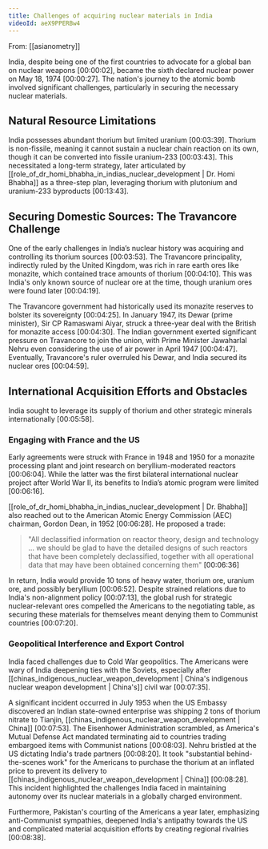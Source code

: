 ```yaml
---
title: Challenges of acquiring nuclear materials in India
videoId: aeX9PPERBw4
---
```


From: [[asianometry]] <br/> 

India, despite being one of the first countries to advocate for a global ban on nuclear weapons <a class="yt-timestamp" data-t="00:00:02">[00:00:02]</a>, became the sixth declared nuclear power on May 18, 1974 <a class="yt-timestamp" data-t="00:00:27">[00:00:27]</a>. The nation's journey to the atomic bomb involved significant challenges, particularly in securing the necessary nuclear materials.

## Natural Resource Limitations

India possesses abundant thorium but limited uranium <a class="yt-timestamp" data-t="00:03:39">[00:03:39]</a>. Thorium is non-fissile, meaning it cannot sustain a nuclear chain reaction on its own, though it can be converted into fissile uranium-233 <a class="yt-timestamp" data-t="00:03:43">[00:03:43]</a>. This necessitated a long-term strategy, later articulated by [[role_of_dr_homi_bhabha_in_indias_nuclear_development | Dr. Homi Bhabha]] as a three-step plan, leveraging thorium with plutonium and uranium-233 byproducts <a class="yt-timestamp" data-t="00:13:43">[00:13:43]</a>.

## Securing Domestic Sources: The Travancore Challenge

One of the early challenges in India’s nuclear history was acquiring and controlling its thorium sources <a class="yt-timestamp" data-t="00:03:53">[00:03:53]</a>. The Travancore principality, indirectly ruled by the United Kingdom, was rich in rare earth ores like monazite, which contained trace amounts of thorium <a class="yt-timestamp" data-t="00:04:10">[00:04:10]</a>. This was India's only known source of nuclear ore at the time, though uranium ores were found later <a class="yt-timestamp" data-t="00:04:19">[00:04:19]</a>.

The Travancore government had historically used its monazite reserves to bolster its sovereignty <a class="yt-timestamp" data-t="00:04:25">[00:04:25]</a>. In January 1947, its Dewar (prime minister), Sir CP Ramaswami Aiyar, struck a three-year deal with the British for monazite access <a class="yt-timestamp" data-t="00:04:30">[00:04:30]</a>. The Indian government exerted significant pressure on Travancore to join the union, with Prime Minister Jawaharlal Nehru even considering the use of air power in April 1947 <a class="yt-timestamp" data-t="00:04:47">[00:04:47]</a>. Eventually, Travancore's ruler overruled his Dewar, and India secured its nuclear ores <a class="yt-timestamp" data-t="00:04:59">[00:04:59]</a>.

## International Acquisition Efforts and Obstacles

India sought to leverage its supply of thorium and other strategic minerals internationally <a class="yt-timestamp" data-t="00:05:58">[00:05:58]</a>.

### Engaging with France and the US
Early agreements were struck with France in 1948 and 1950 for a monazite processing plant and joint research on beryllium-moderated reactors <a class="yt-timestamp" data-t="00:06:04">[00:06:04]</a>. While the latter was the first bilateral international nuclear project after World War II, its benefits to India’s atomic program were limited <a class="yt-timestamp" data-t="00:06:16">[00:06:16]</a>.

[[role_of_dr_homi_bhabha_in_indias_nuclear_development | Dr. Bhabha]] also reached out to the American Atomic Energy Commission (AEC) chairman, Gordon Dean, in 1952 <a class="yt-timestamp" data-t="00:06:28">[00:06:28]</a>. He proposed a trade:
> "All declassified information on reactor theory, design and technology ... we should be glad to have the detailed designs of such reactors that have been completely declassified, together with all operational data that may have been obtained concerning them" <a class="yt-timestamp" data-t="00:06:36">[00:06:36]</a>

In return, India would provide 10 tons of heavy water, thorium ore, uranium ore, and possibly beryllium <a class="yt-timestamp" data-t="00:06:52">[00:06:52]</a>. Despite strained relations due to India's non-alignment policy <a class="yt-timestamp" data-t="00:07:13">[00:07:13]</a>, the global rush for strategic nuclear-relevant ores compelled the Americans to the negotiating table, as securing these materials for themselves meant denying them to Communist countries <a class="yt-timestamp" data-t="00:07:20">[00:07:20]</a>.

### Geopolitical Interference and Export Control
India faced challenges due to Cold War geopolitics. The Americans were wary of India deepening ties with the Soviets, especially after [[chinas_indigenous_nuclear_weapon_development | China's indigenous nuclear weapon development | China's]] civil war <a class="yt-timestamp" data-t="00:07:35">[00:07:35]</a>.

A significant incident occurred in July 1953 when the US Embassy discovered an Indian state-owned enterprise was shipping 2 tons of thorium nitrate to Tianjin, [[chinas_indigenous_nuclear_weapon_development | China]] <a class="yt-timestamp" data-t="00:07:53">[00:07:53]</a>. The Eisenhower Administration scrambled, as America's Mutual Defense Act mandated terminating aid to countries trading embargoed items with Communist nations <a class="yt-timestamp" data-t="00:08:03">[00:08:03]</a>. Nehru bristled at the US dictating India's trade partners <a class="yt-timestamp" data-t="00:08:20">[00:08:20]</a>. It took "substantial behind-the-scenes work" for the Americans to purchase the thorium at an inflated price to prevent its delivery to [[chinas_indigenous_nuclear_weapon_development | China]] <a class="yt-timestamp" data-t="00:08:28">[00:08:28]</a>. This incident highlighted the challenges India faced in maintaining autonomy over its nuclear materials in a globally charged environment.

Furthermore, Pakistan's courting of the Americans a year later, emphasizing anti-Communist sympathies, deepened India's antipathy towards the US and complicated material acquisition efforts by creating regional rivalries <a class="yt-timestamp" data-t="00:08:38">[00:08:38]</a>.